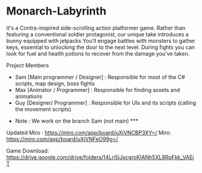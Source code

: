 # Monarch-Labyrinth

It's a Contra-inspired side-scrolling action platformer game. Rather than featuring a conventional soldier protagonist, our unique take introduces a bunny equipped with jetpacks You’ll engage battles with monsters to gather keys, essential to unlocking the door to the next level. During fights you can look for fuel and health potions to recover from the damage you’ve taken.

Project Members
- Sam [Main programmer / Designer] : Responsible for most of the C# scripts, map design, boss fights
- Max [Animator / Programmer] : Responsible for finding assets and animations
- Guy [Designer/ Programmer] : Responsible for UIs and its scripts (calling the movement scripts)

* Note : We work on the branch Sam (not main) ***

Updated Miro : https://miro.com/app/board/uXjVNCBP3XY=/
Miro: https://miro.com/app/board/uXjVNFeO99g=/

Game Download: https://drive.google.com/drive/folders/14Lri5jJxcgroKlANh5XL8RqFkk_VAEjT
